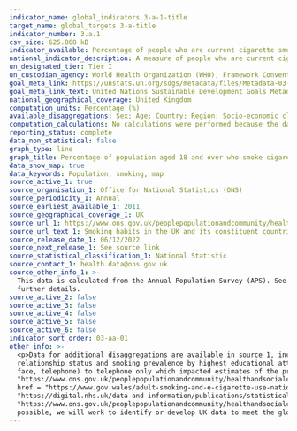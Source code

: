 ```yaml
---
indicator_name: global_indicators.3-a-1-title
target_name: global_targets.3-a-title
indicator_number: 3.a.1
csv_size: 625.868 kB
indicator_available: Percentage of people who are current cigarette smokers aged 18 years and older
national_indicator_description: A measure of people who are current cigarette smokers in relation to all persons aged 18 years and older. 
un_designated_tier: Tier I
un_custodian_agency: World Health Organization (WHO), Framework Convention on Tobacco Control (FCTC)
goal_meta_link: https://unstats.un.org/sdgs/metadata/files/Metadata-03-0a-01.pdf
goal_meta_link_text: United Nations Sustainable Development Goals Metadata (PDF 866 KB)
national_geographical_coverage: United Kingdom
computation_units: Percentage (%)
available_disaggregations: Sex; Age; Country; Region; Socio-economic classification; Ethnicity; Country of birth
computation_calculations: No calculations were performed because the data is readily available in the required format from the source.
reporting_status: complete
data_non_statistical: false
graph_type: line
graph_title: Percentage of population aged 18 and over who smoke cigarettes
data_show_map: true
data_keywords: Population, smoking, map
source_active_1: true
source_organisation_1: Office for National Statistics (ONS)
source_periodicity_1: Annual
source_earliest_available_1: 2011
source_geographical_coverage_1: UK
source_url_1: https://www.ons.gov.uk/peoplepopulationandcommunity/healthandsocialcare/healthandlifeexpectancies/datasets/smokinghabitsintheukanditsconstituentcountries
source_url_text_1: Smoking habits in the UK and its constituent countries
source_release_date_1: 06/12/2022
source_next_release_1: See source link
source_statistical_classification_1: National Statistic
source_contact_1: health.data@ons.gov.uk
source_other_info_1: >-
  This data is calculated from the Annual Population Survey (APS). See the <a href = "https://www.ons.gov.uk/peoplepopulationandcommunity/healthandsocialcare/healthandlifeexpectancies/bulletins/adultsmokinghabitsingreatbritain/latest">'Adult Smoking Habits in the UK, 2021 report'</a> for
  further details.
source_active_2: false
source_active_3: false
source_active_4: false
source_active_5: false
source_active_6: false
indicator_sort_order: 03-aa-01
other_info: >-
  <p>Data for additional disaggregations are available in source 1, including data for smoking prevalence in English counties, smoking prevalence in English Clinical Commissioning Groups and Welsh Local Health Boards, smoking prevalence by economic activity, smoking prevalence by
  relationship status and smoking prevalence by highest educational attainment. Note that smoking prevalence by economic activity is only for ages 18 to 64.</p><p>Due to the coronavirus (COVID-19) pandemic, in March 2020, the data collection mode for APS changed from mixed mode (face-to-
  face, telephone) to telephone only which impacted estimates of the proportion of adults who smoke cigarettes. For more information, see the <a href =
  "https://www.ons.gov.uk/peoplepopulationandcommunity/healthandsocialcare/drugusealcoholandsmoking/methodologies/adultsmokinghabitsintheukmethodology">Adult smoking habits in the UK methodology</a>article.</p><p>Other sources of smoking data for the devolved administrations include the <a
  href = "https://www.gov.wales/adult-smoking-and-e-cigarette-use-national-survey-wales-april-2018-march-2019">National Survey for Wales</a>, the <a href = "https://www.gov.scot/publications/scottish-health-survey-2021-volume-1-main-report">Scottish Health Survey</a> and the <a href =
  "https://digital.nhs.uk/data-and-information/publications/statistical/health-survey-for-england">Health Survey for England.</a> Opinions and Lifestyle Survey data for <a href =
  "https://www.ons.gov.uk/peoplepopulationandcommunity/healthandsocialcare/drugusealcoholandsmoking/datasets/adultsmokinghabitsingreatbritain">Adult smoking habits in Great Britain</a> is also available.</p><p> This indicator is being used as an approximation of the UN SDG Indicator. Where
  possible, we will work to identify or develop UK data to meet the global indicator specification. This indicator has been identified in collaboration with topic experts.
---
```

